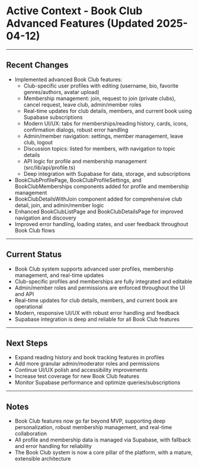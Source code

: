 # Active Context - Book Club Advanced Features (Updated 2025-04-12)

---

## Recent Changes

- Implemented advanced Book Club features:
  - Club-specific user profiles with editing (username, bio, favorite genres/authors, avatar upload)
  - Membership management: join, request to join (private clubs), cancel request, leave club, admin/member roles
  - Real-time updates for club details, members, and current book using Supabase subscriptions
  - Modern UI/UX: tabs for memberships/reading history, cards, icons, confirmation dialogs, robust error handling
  - Admin/member navigation: settings, member management, leave club, logout
  - Discussion topics: listed for members, with navigation to topic details
  - API logic for profile and membership management (src/lib/api/profile.ts)
  - Deep integration with Supabase for data, storage, and subscriptions
- BookClubProfilePage, BookClubProfileSettings, and BookClubMemberships components added for profile and membership management
- BookClubDetailsWithJoin component added for comprehensive club detail, join, and admin/member logic
- Enhanced BookClubListPage and BookClubDetailsPage for improved navigation and discovery
- Improved error handling, loading states, and user feedback throughout Book Club flows

---

## Current Status

- Book Club system supports advanced user profiles, membership management, and real-time updates
- Club-specific profiles and memberships are fully integrated and editable
- Admin/member roles and permissions are enforced throughout the UI and API
- Real-time updates for club details, members, and current book are operational
- Modern, responsive UI/UX with robust error handling and feedback
- Supabase integration is deep and reliable for all Book Club features

---

## Next Steps

- Expand reading history and book tracking features in profiles
- Add more granular admin/moderator roles and permissions
- Continue UI/UX polish and accessibility improvements
- Increase test coverage for new Book Club features
- Monitor Supabase performance and optimize queries/subscriptions

---

## Notes

- Book Club features now go far beyond MVP, supporting deep personalization, robust membership management, and real-time collaboration
- All profile and membership data is managed via Supabase, with fallback and error handling for reliability
- The Book Club system is now a core pillar of the platform, with a mature, extensible architecture